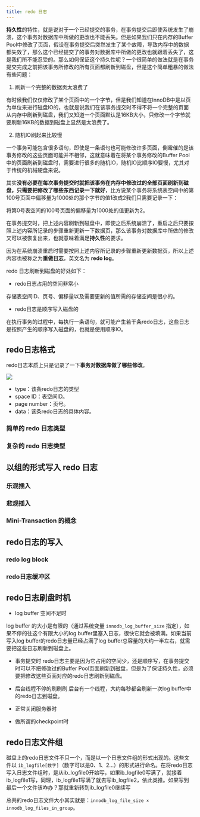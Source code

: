 ```yaml
---
title: redo 日志
---
```



**持久性**的特性，就是说对于一个已经提交的事务，在事务提交后即使系统发生了崩溃，这个事务对数据库中所做的更改也不能丢失。但是如果我们只在内存的Buffer Pool中修改了页面，假设在事务提交后突然发生了某个故障，导致内存中的数据都失效了，那么这个已经提交了的事务对数据库中所做的更改也就跟着丢失了，这是我们所不能忍受的。那么如何保证这个持久性呢？一个很简单的做法就是在事务提交完成之前把该事务所修改的所有页面都刷新到磁盘，但是这个简单粗暴的做法有些问题：

1. 刷新一个完整的数据页太浪费了

有时候我们仅仅修改了某个页面中的一个字节，但是我们知道在InnoDB中是以页为单位来进行磁盘IO的，也就是说我们在该事务提交时不得不将一个完整的页面从内存中刷新到磁盘，我们又知道一个页面默认是16KB大小，只修改一个字节就要刷新16KB的数据到磁盘上显然是太浪费了。

2. 随机IO刷起来比较慢

一个事务可能包含很多语句，即使是一条语句也可能修改许多页面，倒霉催的是该事务修改的这些页面可能并不相邻，这就意味着在将某个事务修改的Buffer Pool中的页面刷新到磁盘时，需要进行很多的随机IO，随机IO比顺序IO要慢，尤其对于传统的机械硬盘来说。

其实**没有必要在每次事务提交时就把该事务在内存中修改过的全部页面刷新到磁盘，只需要把修改了哪些东西记录一下就好**，比方说某个事务将系统表空间中的第100号页面中偏移量为1000处的那个字节的值1改成2我们只需要记录一下：

将第0号表空间的100号页面的偏移量为1000处的值更新为2。

在事务提交时，把上述内容刷新到磁盘中，即使之后系统崩溃了，重启之后只要按照上述内容所记录的步骤重新更新一下数据页，那么该事务对数据库中所做的修改又可以被恢复出来，也就意味着满足**持久性**的要求。

因为在系统崩溃重启时需要按照上述内容所记录的步骤重新更新数据页，所以上述内容也被称之为**重做日志**，英文名为 **redo log**。

redo 日志刷新到磁盘的好处如下：

- redo日志占用的空间非常小

存储表空间ID、页号、偏移量以及需要更新的值所需的存储空间是很小的。

- redo日志是顺序写入磁盘的

在执行事务的过程中，每执行一条语句，就可能产生若干条redo日志，这些日志是按照产生的顺序写入磁盘的，也就是使用顺序IO。

## redo日志格式

redo日志本质上只是记录了一下**事务对数据库做了哪些修改**。

![](../../../images/redo-log-format.jpg)

- type：该条redo日志的类型
- space ID：表空间ID。
- page number：页号。
- data：该条redo日志的具体内容。

### 简单的 redo 日志类型

### 复杂的 redo 日志类型

## 以组的形式写入 redo 日志

### 乐观插入

### 悲观插入

### Mini-Transaction 的概念

## redo日志的写入

### redo log block

### redo日志缓冲区

## redo日志刷盘时机

- log buffer 空间不足时

log buffer 的大小是有限的（通过系统变量 `innodb_log_buffer_size` 指定），如果不停的往这个有限大小的log buffer里塞入日志，很快它就会被填满。如果当前写入log buffer的redo日志量已经占满了log buffer总容量的大约一半左右，就需要把这些日志刷新到磁盘上。

- 事务提交时
redo日志主要是因为它占用的空间少，还是顺序写，在事务提交时可以不把修改过的Buffer Pool页面刷新到磁盘，但是为了保证持久性，必须要把修改这些页面对应的redo日志刷新到磁盘。

- 后台线程不停的刷刷刷
后台有一个线程，大约每秒都会刷新一次log buffer中的redo日志到磁盘。

- 正常关闭服务器时
- 做所谓的checkpoint时

## redo日志文件组

磁盘上的redo日志文件不只一个，而是以一个日志文件组的形式出现的。这些文件以 `ib_logfile[数字]`（数字可以是0、1、2...）的形式进行命名。在将redo日志写入日志文件组时，是从ib_logfile0开始写，如果ib_logfile0写满了，就接着ib_logfile1写，同理，ib_logfile1写满了就去写ib_logfile2，依此类推。如果写到最后一个文件该咋办？那就重新转到ib_logfile0继续写

总共的redo日志文件大小其实就是：`innodb_log_file_size × innodb_log_files_in_group`。